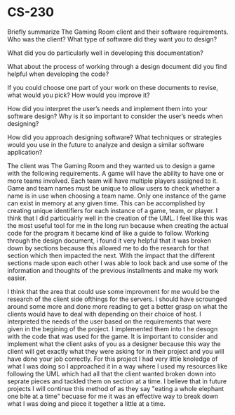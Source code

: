 # CS-230

Briefly summarize The Gaming Room client and their software requirements. Who was the client? What type of software did they want you to design?

What did you do particularly well in developing this documentation?

What about the process of working through a design document did you find helpful when developing the code?

If you could choose one part of your work on these documents to revise, what would you pick? How would you improve it?

How did you interpret the user’s needs and implement them into your software design? Why is it so important to consider the user’s needs when designing?

How did you approach designing software? What techniques or strategies would you use in the future to analyze and design a similar software application?

The client was The Gaming Room and they wanted us to design a game with the following requirements. A game will have the ability to have one or more teams involved.
Each team will have multiple players assigned to it. Game and team names must be unique to allow users to check whether a name is in use when choosing a team name.
Only one instance of the game can exist in memory at any given time. This can be accomplished by creating unique identifiers for each instance of a game, team, or player.
I think that I did particualrly well in the creation of the UML. I feel like this was the most useful tool for me in the long run because when creating the actual code for 
the program it became kind of like a guide to follow. Working through the design document, i found it very helpful that it was broken down by sections because this allowed 
me to do the research for that section which then impacted the next. With the impact that the different sections made upon each other I was able to look back and use some 
of the information and thoughts of the previous installments and make my work easier. 

I think that the area that could use some improvment for me would be the research of the client side ofthings for the servers. I should have scrounged around some more and 
done more reading to get a better grasp on what the clients would have to deal with depending on their choice of host. I interpreted the needs of the user based on the requirements 
that were given in the begining of the project. I implemented them into t he desogn with the code that was used for the game. It is important to consider and implement what the client asks of you as a designer because this way the client will get exactly what they were asking for in their project and you will have done your job correctly. For this project I had very little knoledge of what I was doing so I approached it in a way where I used my resources like following the UML which had all that the client wanted broken down into seprate pieces and tackled them on section at a time. I believe that in future projects I will continue this method of as they say "eating a whole elephant one bite at a time" becuase for me it was an effective way to break down what I was doing and piece it together a little at a time.    
